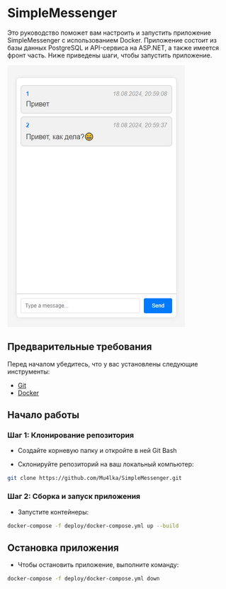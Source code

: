 # SimpleMessenger

Это руководство поможет вам настроить и запустить приложение SimpleMessenger с использованием Docker. Приложение состоит из базы данных PostgreSQL и API-сервиса на ASP.NET, а также имеется фронт часть. Ниже приведены шаги, чтобы запустить приложение.

![SimpleMessenger Frontend](https://github.com/Mu4lka/SimpleMessenger/blob/main/simpleMessangerFront.png)

## Предварительные требования

Перед началом убедитесь, что у вас установлены следующие инструменты:

- [Git](https://git-scm.com/downloads)
- [Docker](https://www.docker.com/)

## Начало работы

### Шаг 1: Клонирование репозитория

- Создайте корневую папку и откройте в ней Git Bash

- Склонируйте репозиторий на ваш локальный компьютер:

```bash
git clone https://github.com/Mu4lka/SimpleMessenger.git
```

### Шаг 2: Сборка и запуск приложения

- Запустите контейнеры:

```bash
docker-compose -f deploy/docker-compose.yml up --build
```

## Остановка приложения

- Чтобы остановить приложение, выполните команду:

```bash
docker-compose -f deploy/docker-compose.yml down
```
